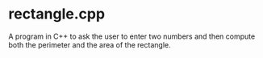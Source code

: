 # rectangle.cpp
A program in C++ to ask the user to enter two numbers and then compute both the perimeter and the area of the rectangle.
